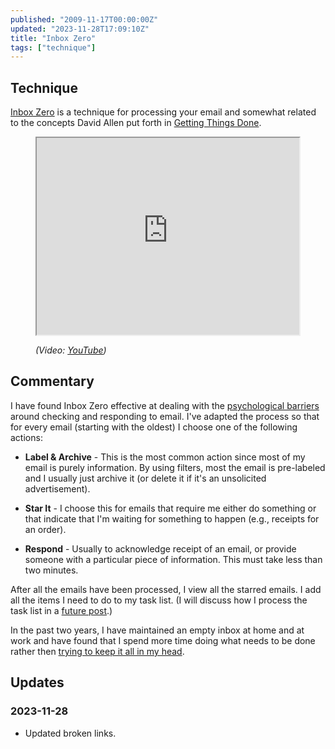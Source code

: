 ```yaml
---
published: "2009-11-17T00:00:00Z"
updated: "2023-11-28T17:09:10Z"
title: "Inbox Zero"
tags: ["technique"]
---
```


## Technique

<div class="entry-summary" markdown="1">

[Inbox Zero](https://web.archive.org/web/20090905004742/http://inboxzero.com/video/) is a technique for processing your
email and somewhat related to the concepts David Allen put forth in
[Getting Things Done](http://www.amazon.com/gp/product/0142000280).

</div>

<figure markdown="1">

<iframe width="420" height="315" src="http://www.youtube.com/embed/z9UjeTMb3Yk?rel=0" allowfullscreen></iframe>
<figcaption>
  <address markdown="1">

(Video: [YouTube](http://www.youtube.com/watch?v=z9UjeTMb3Yk))</address>

</figcaption>
</figure><!--more-->

## Commentary

I have found Inbox Zero effective at dealing with the
[psychological barriers](/blog/2009/11/psychological-barriers.html) around
checking and responding to email. I've adapted the process so that for every
email (starting with the oldest) I choose one of the following actions:

- **Label & Archive** - This is the most common action since most of my email
  is purely information. By using filters, most the email is pre-labeled and I
  usually just archive it (or delete it if it's an unsolicited advertisement).

- **Star It** - I choose this for emails that require me either do something
  or that indicate that I'm waiting for something to happen (e.g., receipts
  for an order).

- **Respond** - Usually to acknowledge receipt of an email, or provide someone
  with a particular piece of information. This must take less than two
  minutes.

After all the emails have been processed, I view all the starred emails. I add
all the items I need to do to my task list. (I will discuss how I process the
task list in a [future post](/blog/2009/11/pomodoro-technique.html).)

In the past two years, I have maintained an empty inbox at home and at work and
have found that I spend more time doing what needs to be done rather then
[trying to keep it all in my head](http://linkinghub.elsevier.com/retrieve/pii/S0361923098000835).

## Updates

### <span class="rel-date" title="2023-11-28T17:09:10Z">2023-11-28</span>

- Updated broken links.
